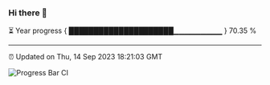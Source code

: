 ### Hi there 👋

⏳ Year progress { █████████████████████▁▁▁▁▁▁▁▁▁ } 70.35 %

---

⏰ Updated on Thu, 14 Sep 2023 18:21:03 GMT

![Progress Bar CI](https://github.com/ZhaoGui/ZhaoGui/workflows/Progress%20Bar%20CI/badge.svg)
